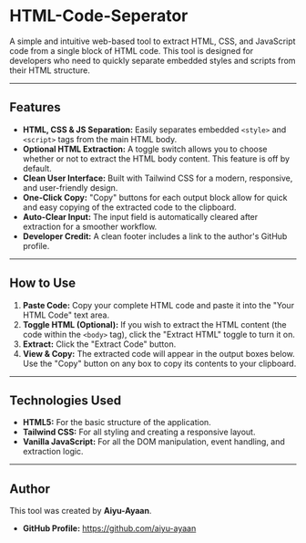 # HTML-Code-Seperator

A simple and intuitive web-based tool to extract HTML, CSS, and JavaScript code from a single block of HTML code. This tool is designed for developers who need to quickly separate embedded styles and scripts from their HTML structure.

---

## Features

* **HTML, CSS & JS Separation:** Easily separates embedded `<style>` and `<script>` tags from the main HTML body.
* **Optional HTML Extraction:** A toggle switch allows you to choose whether or not to extract the HTML body content. This feature is off by default.
* **Clean User Interface:** Built with Tailwind CSS for a modern, responsive, and user-friendly design.
* **One-Click Copy:** "Copy" buttons for each output block allow for quick and easy copying of the extracted code to the clipboard.
* **Auto-Clear Input:** The input field is automatically cleared after extraction for a smoother workflow.
* **Developer Credit:** A clean footer includes a link to the author's GitHub profile.

---

## How to Use

1.  **Paste Code:** Copy your complete HTML code and paste it into the "Your HTML Code" text area.
2.  **Toggle HTML (Optional):** If you wish to extract the HTML content (the code within the `<body>` tag), click the "Extract HTML" toggle to turn it on.
3.  **Extract:** Click the "Extract Code" button.
4.  **View & Copy:** The extracted code will appear in the output boxes below. Use the "Copy" button on any box to copy its contents to your clipboard.

---

## Technologies Used

* **HTML5:** For the basic structure of the application.
* **Tailwind CSS:** For all styling and creating a responsive layout.
* **Vanilla JavaScript:** For all the DOM manipulation, event handling, and extraction logic.

---

## Author

This tool was created by **Aiyu-Ayaan**.

* **GitHub Profile:** <https://github.com/aiyu-ayaan>

